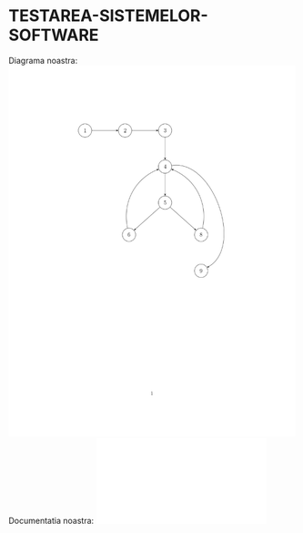 # TESTAREA-SISTEMELOR-SOFTWARE
Diagrama noastra:
![Diagram](DIAGRAM.jpg)
Documentatia noastra:
![Documentatie](DOCUMENTAȚIE_1.pdf)
